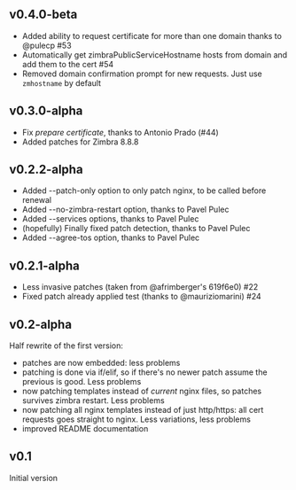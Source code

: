 ## v0.4.0-beta

* Added ability to request certificate for more than one domain thanks to @pulecp #53 
* Automatically get zimbraPublicServiceHostname hosts from domain and add them to the cert #54
* Removed domain confirmation prompt for new requests. Just use `zmhostname` by default

## v0.3.0-alpha

* Fix *prepare certificate*, thanks to Antonio Prado (#44)
* Added patches for Zimbra 8.8.8

## v0.2.2-alpha

* Added --patch-only option to only patch nginx, to be called before renewal
* Added --no-zimbra-restart option, thanks to Pavel Pulec
* Added --services options, thanks to Pavel Pulec
* (hopefully) Finally fixed patch detection, thanks to Pavel Pulec
* Added --agree-tos option, thanks to Pavel Pulec

## v0.2.1-alpha

* Less invasive patches (taken from @afrimberger's 619f6e0) #22
* Fixed patch already applied test (thanks to @mauriziomarini) #24 

## v0.2-alpha

Half rewrite of the first version:
* patches are now embedded: less problems
* patching is done via if/elif, so if there's no newer patch assume the previous is good. Less problems
* now patching templates instead of *current* nginx files, so patches survives zimbra restart. Less problems
* now patching all nginx templates instead of just http/https: all cert requests goes straight to nginx. Less variations, less problems
* improved README documentation

## v0.1

Initial version
